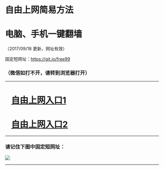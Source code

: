 ﻿# 自由上网简易方法

# 电脑、手机一键翻墙

（2017/09/18 更新，网址有效）

固定短网址：https://git.io/free99

### （微信如打不开，请转到浏览器打开）


***





# &nbsp;&nbsp; <a href="http://ft761615935.fwq-tz1005.info/fwqtz01.html?t=091800120121 " target="_blank">自由上网入口1</a>
# &nbsp;&nbsp; <a href="http://ft2307027040.fwq-tz1006.info/fwqtz02.html?t=091800113343 " target="_blank">自由上网入口2</a>
***

### 请记住下图中固定短网址：

<img src="https://s3-us-west-2.amazonaws.com/fwq-1001/yjfq-20170905okok.png" /> 


***


